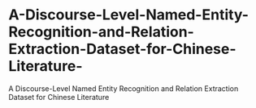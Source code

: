 # A-Discourse-Level-Named-Entity-Recognition-and-Relation-Extraction-Dataset-for-Chinese-Literature-
A Discourse-Level Named Entity Recognition and Relation Extraction Dataset for Chinese Literature 
